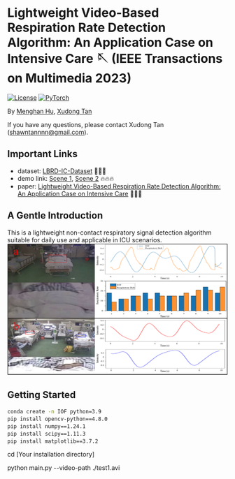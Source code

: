 # Lightweight Video-Based Respiration Rate Detection Algorithm: An Application Case on Intensive Care 🪡 (IEEE Transactions on Multimedia 2023)
[![License](https://img.shields.io/badge/License-Apache_2.0-blue.svg)](https://opensource.org/licenses/Apache-2.0) 
<a href="https://pytorch.org/get-started/locally/"><img alt="PyTorch" src="https://img.shields.io/badge/PyTorch-ee4c2c?logo=pytorch&logoColor=white"></a>

By [Menghan Hu](https://faculty.ecnu.edu.cn/_s15/hmh/main.psp), [Xudong Tan](https://scholar.google.com/citations?user=6wfIBLgAAAAJ&hl=zh-CN&oi=sra)

If you have any questions, please contact Xudong Tan (shawntannnn@gmail.com).

## Important Links
- dataset: [LBRD-IC-Dataset](https://github.com/ShawnTan86/LBRD-IC-Dataset) 🌟🌟🌟
- demo link: [Scene 1](https://www.youtube.com/watch?v=rpBcFdN-Pbw&t=2s), [Scene 2](https://www.youtube.com/watch?v=tb_ixhTzqvs) 🔥🔥🔥
- paper: [Lightweight Video-Based Respiration Rate Detection Algorithm: An Application Case on Intensive Care](https://ieeexplore.ieee.org/abstract/document/10158936)  🎉🎉🎉

## A Gentle Introduction
This is a lightweight non-contact respiratory signal detection algorithm suitable for daily use and applicable in ICU scenarios.
![image](https://github.com/ShawnTan86/Lightweight-Video-based-Respiration-Rate-Detection-Algorithm/blob/main/lmagesFolderForReadMe/Application%20diagram.png)

## Getting Started
```bash
conda create -n IOF python=3.9
pip install opencv-python==4.8.0
pip install numpy==1.24.1
pip install scipy==1.11.3
pip install matplotlib==3.7.2
```
cd [Your installation directory]

python main.py --video-path ./test1.avi




